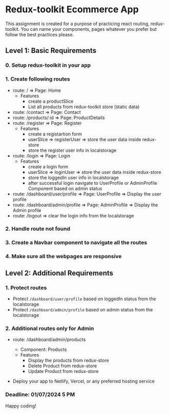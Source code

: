 # Redux-toolkit Ecommerce App

This assignment is created for a purpose of practicing react routing, redux-toolkit. You can name your components, pages whatever you prefer but follow the best practices please.

## Level 1: Basic Requirements

### 0. Setup redux-toolkit in your app

### 1. Create following routes

- route: / => Page: Home
  - Features
    - create a productSlice
    - List all products from redux-toolkit store (static data)
- route: /contact => Page: Contact
- route: /products/:id => Page: ProductDetails
- route: /register => Page: Register
  - Features
    - create a registartion form
    - userSlice => registerUser => store the user data inside redux-store
    - store the register user info in localstorage
- route: /login => Page: Login
  - Features
    - create a login form
    - userSlice => loginUser => store the user data inside redux-store
    - store the loggedIn user info in localstorage
    - after successful login navigate to UserProfile or AdminProfile Component based on admin status
- route: /dashboard/user/profile => Page: UserProfile => Display the user profile
- route: /dashboard/admin/profile => Page: AdminProfile => Display the Admin profile
- route: /logout => clear the login info from the localstorage

### 2. Handle route not found

### 3. Create a Navbar component to navigate all the routes

### 4. Make sure all the webpages are responsive

## Level 2: Additional Requirements

### 1. Protect routes

- Protect `/dashboard/user/profile` based on loggedIn status from the localstorage
- Protect `/dashboard/admin/profile` based on admin status from the localstorage

### 2. Additional routes only for Admin

- route: /dashboard/admin/products

  - Component: Products
  - Features
    - Display the products from redux-store
    - Delete Product from redux-store
    - Update Product from redux-store

- Deploy your app to Netlify, Vercel, or any preferred hosting service

### Deadline: 01/07/2024 5 PM

Happy coding!
